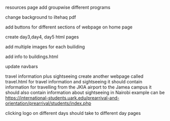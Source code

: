 resources page
add groupwise different programs


change background to iltehaq pdf

add buttons for different sections of webpage on home page

create day3,day4, day5 html pages

add multiple images for each builiding


add info to buildings.html

update navbars



travel information plus sightseeing
create another webpage called travel.html for travel information and sightseeing
it should contain information for travelling from the JKIA airport to the Jamea campus
it should also contain information about sightseeing in Nairobi
example can be https://international-students.uark.edu/prearrival-and-orientation/prearrival/students/index.php

clicking logo on different days should take to different day pages